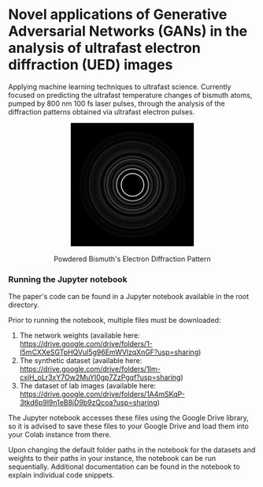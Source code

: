 # Novel applications of Generative Adversarial Networks (GANs) in the analysis of ultrafast electron diffraction (UED) images
Applying machine learning techniques to ultrafast science. 
Currently focused on predicting the ultrafast temperature changes of bismuth atoms, pumped by 800 nm 100 fs laser pulses, through the analysis of the diffraction patterns obtained via ultrafast electron pulses.

<p align="center">
  <img src="https://github.com/dhruv-sirohi/Miller-Lab-UED/blob/main/Project%201:%20Synthetic%20Data%20Classification/Plots%20%2B%20Scans/Bismuth_Diffraction_Pattern.png?raw=true"/>
</p>
 
<div align="center"> Powdered Bismuth's Electron Diffraction Pattern

<div align="left"> 

### Running the Jupyter notebook 

The paper's code can be found in a Jupyter notebook available in the root directory.

Prior to running the notebook, multiple files must be downloaded:
1. The network weights (available here:  https://drive.google.com/drive/folders/1-I5mCXXeSGTpHQVul5g96EmWVlzqXnGF?usp=sharing)
2. The synthetic dataset (available here: https://drive.google.com/drive/folders/1Im-cxjH_oLr3xY7Ow2MuYI0gp7ZzPgqf?usp=sharing)
3. The dataset of lab images (available here: https://drive.google.com/drive/folders/1A4mSKqP-3tkd6p9l9n1eB8jD9b9zQcoa?usp=sharing)

The Jupyter notebook accesses these files using the Google Drive library, so it is advised to save these files to your Google Drive and load them into your Colab instance from there.

Upon changing the default folder paths in the notebook for the datasets and weights to their paths in your instance, the notebook can be run sequentially. Additional documentation can be found in the notebook to explain individual code snippets.
